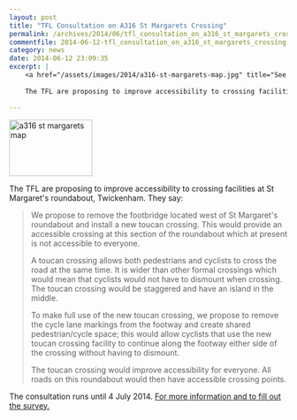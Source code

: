 ```yaml
---
layout: post
title: "TFL Consultation on A316 St Margarets Crossing"
permalink: /archives/2014/06/tfl_consultation_on_a316_st_margarets_crossing.html
commentfile: 2014-06-12-tfl_consultation_on_a316_st_margarets_crossing
category: news
date: 2014-06-12 23:09:35
excerpt: |
    <a href="/assets/images/2014/a316-st-margarets-map.jpg" title="See larger version of - a316 st margarets map"><img src="/assets/images/2014/a316-st-margarets-map_thumb.jpg" width="150" height="102" alt="a316 st margarets map" class="photo right" /></a>
    
    The TFL are proposing to improve accessibility to crossing facilities at St Margaret's roundabout, Twickenham. 

---
```


<a href="/assets/images/2014/a316-st-margarets-map.jpg" title="See larger version of - a316 st margarets map"><img src="/assets/images/2014/a316-st-margarets-map_thumb.jpg" width="150" height="102" alt="a316 st margarets map" class="photo right" /></a>

The TFL are proposing to improve accessibility to crossing facilities at St Margaret's roundabout, Twickenham. They say:

> We propose to remove the footbridge located west of St Margaret's roundabout and install a new toucan crossing. This would provide an accessible crossing at this section of the roundabout which at present is not accessible to everyone.
> 
>  A toucan crossing allows both pedestrians and cyclists to cross the road at the same time. It is wider than other formal crossings which would mean that cyclists would not have to dismount when crossing. The toucan crossing would be staggered and have an island in the middle.
> 
> 
> 
>  To make full use of the new toucan crossing, we propose to remove the cycle lane markings from the footway and create shared pedestrian/cycle space; this would allow cyclists that use the new toucan crossing facility to continue along the footway either side of the crossing without having to dismount.
> 
>  The toucan crossing would improve accessibility for everyone. All roads on this roundabout would then have accessible crossing points.
> 
 The consultation runs until 4 July 2014. [For more information and to fill out the survey.](https://consultations.tfl.gov.uk/consultation-and-engagement/a316-st-margarets-crossing/consult_view)
